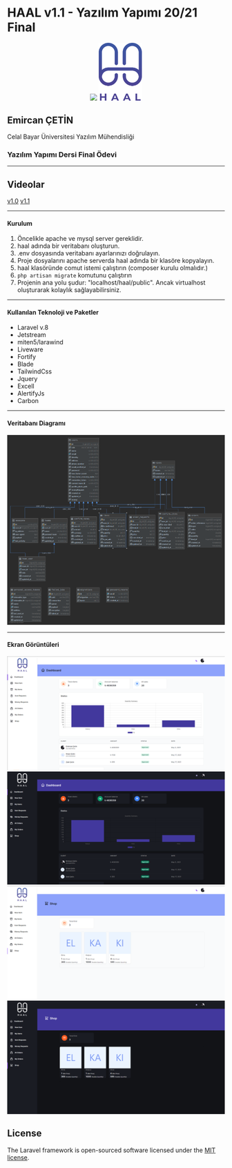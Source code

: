 <h1>HAAL v1.1 - Yazılım Yapımı 20/21 Final</h1>
<p align="center">
<img src="https://raw.githubusercontent.com/laravel/art/master/logo-lockup/5%20SVG/2%20CMYK/1%20Full%20Color/laravel-logolockup-cmyk-red.svg" width="400">
<img src="logo.svg" width="100" heigth="100">
</p>
<h2>Emircan ÇETİN</h2>
<p>Celal Bayar Üniversitesi Yazılım Mühendisliği</p>
<h3>Yazılım Yapımı Dersi Final Ödevi</h3>
<hr>
<h2>Videolar</h2>
<a href="https://youtu.be/81m2n0L-Yu0">v1.0</a>
<a href="https://youtu.be/H2EBV3GvPoM">v1.1</a>
<hr>

<h4>Kurulum</h4>
<ol>
<li>Öncelikle apache ve mysql server gereklidir.</li>
<li>haal adında bir veritabanı oluşturun.</li>
<li>.env dosyasında veritabanı ayarlarınızı doğrulayın.</li>
<li>Proje dosyalarını apache serverda haal adında bir klasöre kopyalayın.</li>
<li>haal klasöründe comut istemi çalıştırın (composer kurulu olmalıdır.)</li>
<li><code>php artisan migrate</code> komutunu çalıştırın</li>
<li>Projenin ana yolu şudur: "localhost/haal/public". Ancak virtualhost oluşturarak kolaylık sağlayabilirsiniz.</li>
</ol>
<hr>

<h4>Kullanılan Teknoloji ve Paketler</h4>
<ul>
<li>Laravel v.8</li>
<li>Jetstream</li>
<li>miten5/larawind</li>
<li>Liveware</li>
<li>Fortify</li>
<li>Blade</li>
<li>TailwindCss</li>
<li>Jquery</li>
<li>Excell</li>
<li>AlertifyJs</li>
<li>Carbon</li>
</ul>
<hr>
<h4>Veritabanı Diagramı</h4>
<img src="haalDiagram.png">
<hr>
<h4>Ekran Görüntüleri</h4>
<img src="ss/Screenshot 2021-06-21 152547.png">
<img src="ss/Screenshot 2021-06-21 152701.png">
<img src="ss/Screenshot 2021-06-21 152634.png">
<img src="ss/Screenshot 2021-06-21 152727.png">

## License

The Laravel framework is open-sourced software licensed under the [MIT license](https://opensource.org/licenses/MIT).
